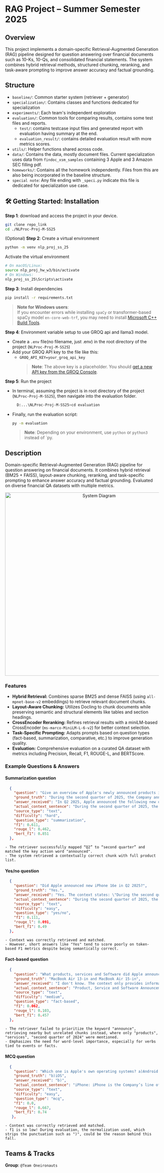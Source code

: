 # RAG Project – Summer Semester 2025
## Overview
This project implements a domain-specific Retrieval-Augmented Generation (RAG) pipeline designed for question answering over financial documents such as 10-Ks, 10-Qs, and consolidated financial statements. The system combines hybrid retrieval methods, structured chunking, reranking, and task-aware prompting to improve answer accuracy and factual grounding.

## Structure
- `baseline/`: Common starter system (retriever + generator)
- `specialization/`: Contains classes and functions dedicated for specialization
- `experiments/`: Each team's independent exploration
- `evaluation/`: Common tools for comparing results, contains some test files and reports.
  - `test/`: contains testcase input files and generated report with evaluation having summary at the end.
  - `evaluation_result/`: contains detailed evaluation result with more metrics scores.
- `utils/`: Helper functions shared across code.
- `data/`: Contains the data, mostly document files. Current specialization uses data from `findoc_xsm_samples` containing 3 Apple and 3 Amazon SEC filling pdf.
- `homeworks/`: Contains all the homework independently. Files from this are also being incorporated in the baseline structure.
- `special note`: Any file ending with `_speci.py` indicate this file is dedicated for specialization use case.

## 🛠 Getting Started: Installation
**Step 1**: download and access the project in your device.
```bash
git clone repo_link
cd ./NLProc-Proj-M-SS25
```

(Optional) **Step 2**: Create a virtual environment
```bash
python -m venv nlp_proj_ss_25
```

Activate the virtual environment
```bash
# On macOS/Linux:
source nlp_proj_hw_w3/bin/activate
# On Windows:
nlp_proj_ss_25\Scripts\activate
```

**Step 3**: Install dependencies
```bash
pip install -r requirements.txt
```
> **Note for Windows users**:  
> If you encounter errors while installing `spaCy` or transformer-based spaCy model `en-core-web-trf`, you may need to install [Microsoft C++ Build Tools](https://visualstudio.microsoft.com/visual-cpp-build-tools/).

**Step 4**: Environment variable setup to use GROQ api and llama3 model.
  * Create a `.env` file(no filename, just .env) in the root directory of the project (`NLProc-Proj-M-SS25`)
  * Add your GROQ API key to the file like this:
    * `GROQ_API_KEY=your_groq_api_key`
      > **Note**: The above key is a placeholder. You should [get a new API key from the GROQ Console](https://console.groq.com/keys).
    
**Step 5**: Run the project
  *  In terminal, assuming the project is in root directory of the project (`NLProc-Proj-M-SS25`), then navigate into the evaluation folder.
      ```bash
        D:...\NLProc-Proj-M-SS25>cd evaluation
      ```
  * Finally, run the evaluation script: 
    ```bash
    py -m evaluation
    ```
    > **Note**: Depending on your environment, use `python` or `python3` instead of `py.

## Description
Domain-specific Retrieval-Augmented Generation (RAG) pipeline for question answering on financial documents. It combines hybrid retrieval (BM25 + FAISS), layout-aware chunking, reranking, and task-specific prompting to enhance answer accuracy and factual grounding. Evaluated on diverse financial QA datasets with multiple metrics.

<div align="center">
  <img src="readme_images/system_diagram.png" alt="System Diagram" width="600" height="600"/>
</div>

### Features

- **Hybrid Retrieval:** Combines sparse BM25 and dense FAISS (using `all-mpnet-base-v2` embeddings) to retrieve relevant document chunks.
- **Layout-Aware Chunking:** Utilizes Docling to chunk documents while preserving semantic and structural elements like tables and section headings.
- **CrossEncoder Reranking:** Refines retrieval results with a miniLM-based CrossEncoder (`ms-marco-MiniLM-L-6-v2`) for better context selection.
- **Task-Specific Prompting:** Adapts prompts based on question types (fact-based, summarization, comparative, etc.) to improve generation quality.
- **Evaluation:** Comprehensive evaluation on a curated QA dataset with metrics including Precision, Recall, F1, ROUGE-L, and BERTScore.

### Example Questions & Answers

#### Summarization question
``` json
  {
    "question": "Give an overview of Apple's newly announced products in Q2 2025?",
    "ground_truth": "During the second quarter of 2025, the Company announced iPhone 16e, iPad Air, iPad, MacBook Air, Mac Studio.",
    "answer_received": "In Q2 2025, Apple announced the following new or updated products: iPhone 16e, iPad Air, iPad, Mac Studio, and MacBook Air.",
    "actual_context_sentence": "During the second quarter of 2025, the Company announced the following new or updated products: • iPhone 16e • iPad Air • iPad • MacBook Air • Mac Studio",
    "source_type": "text",
    "difficulty": "hard",
    "question_type": "summarization",
    "f1": 0.611,
    "rouge_l": 0.462,
    "bert_f1": 0.851
  },
 ```
    - The retriever successfully mapped “Q2” to “second quarter” and matched the key action word "announced".
    - The system retrieved a contextually correct chunk with full product list.
 #### Yes/no question
``` json
  {
    "question": "Did Apple announced new iPhone 16e in Q2 2025?",
    "ground_truth": "Yes.",
    "answer_received": "Yes. The context states: \"During the second quarter of 2025, the Company announced the following new or updated products: · iPhone 16e...\"",
    "actual_context_sentence": "During the second quarter of 2025, the Company announced the following new or updated products: • iPhone 16e • iPad Air • iPad • MacBook Air • Mac Studio",
    "source_type": "text",
    "difficulty": "easy",
    "question_type": "yes/no",
    "f1": 0.111,
    "rouge_l": 0.091,
    "bert_f1": 0.49
  },
   ``` 
    - Context was correctly retrieved and matched.
    - However, short answers like "Yes" tend to score poorly on token-based F1 metrics despite being semantically correct.
#### Fact-based question
``` json
  {
    "question": "What products, services and Software did Apple announce in the second quarter of 2024?",
    "ground_truth": "MacBook Air 13-in and MacBook Air 15-in",
    "answer_received": "I don't know. The context only provides information about announcements in the third quarter of 2024 and the second quarter of 2025, but not the second quarter of 2024.",
    "actual_context_sentence": "Product, Service and Software Announcements The Company announces new product, service and software offerings at various times during the year. Significant announcements during fiscal year 2024 included the following: First Quarter 2024: MacBook Pro 14-in.; MacBook Pro 16-in.; and iMac. Second Quarter 2024: MacBook Air 13-in.; and MacBook Air 15-in.",
    "source_type": "text",
    "difficulty": "medium",
    "question_type": "fact-based",
    "f1": 0.062,
    "rouge_l": 0.103,
    "bert_f1": 0.457
  },
```
    - The retriever failed to prioritize the keyword "announce", retrieving nearby but unrelated chunks instead, where only "products", "services", "second quarter of 2024" were mentioned.
    - Emphasizes the need for word-level importance, especially for verbs tied to events or facts.

#### MCQ question
``` json
  {
    "question": "Which one is Apple's own operating systems? a)Android OS, b)iOS c)Windows OS, d)Wear OS",
    "ground_truth": "b)iOS",
    "answer_received": "b)",
    "actual_context_sentence": "iPhone: iPhone is the Company’s line of smartphones based on its iOS operating system. The iPhone line includes iPhone 16 Pro, iPhone 16, iPhone 15, iPhone 14 and iPhone SE . Mac: Mac is the Company’s line of personal computers based on its macOS operating system. The Mac line includes laptops MacBook Air and MacBook Pro , as well as desktops iMac , Mac mini , Mac Studio and Mac Pro. iPad: iPad is the Company’s line of multipurpose tablets based on its iPadOS operating system. The iPad line includes iPad Pro , iPad Air , iPad and iPad mini.  Wearables, Home and Accessories: Wearables includes smartwatches, wireless headphones and spatial computers. The Company’s line of smartwatches, based on its watchOS operating system, includes Apple Watch Ultra 2, Apple Watch Series 10 and Apple Watch SE . The Company’s line of wireless headphones includes AirPods , AirPods Pro , AirPods Max and Beats products. Apple Vision Pro™ is the Company’s first spatial computer based on its visionOS operating system. Home includes Apple TV , the Company’s media streaming and gaming device based on its tvOS operating system, and HomePod and HomePod mini , high-fidelity wireless smart speakers.",
    "source_type": "text",
    "difficulty": "easy",
    "question_type": "mcq",
    "f1": 0.0,
    "rouge_l": 0.667,
    "bert_f1": 0.74
   },
```
    - Context was correctly retrieved and matched.
    - f1 is so low! During evaluation, the normalization used, which strips the punctuation such as ")", could be the reason behind this fall.

## Teams & Tracks
**Group**: `@Team Oneironauts`